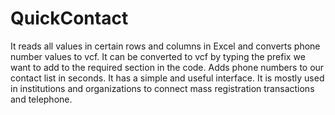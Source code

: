 # QuickContact

It reads all values ​​in certain rows and columns in Excel and converts phone number values ​​to vcf.
It can be converted to vcf by typing the prefix we want to add to the required section in the code.
Adds phone numbers to our contact list in seconds. It has a simple and useful interface.
It is mostly used in institutions and organizations to connect mass registration transactions and telephone.
